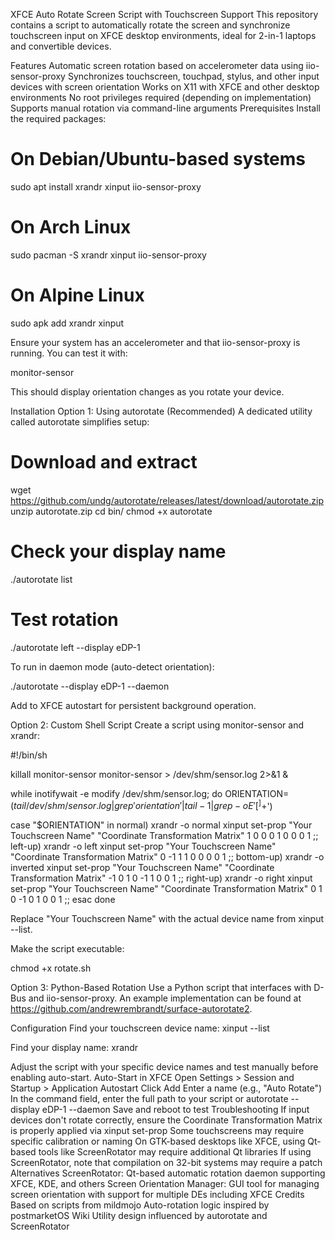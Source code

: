 XFCE Auto Rotate Screen Script with Touchscreen Support
This repository contains a script to automatically rotate the screen and synchronize touchscreen input on XFCE desktop environments, ideal for 2-in-1 laptops and convertible devices.

Features
Automatic screen rotation based on accelerometer data using iio-sensor-proxy
Synchronizes touchscreen, touchpad, stylus, and other input devices with screen orientation
Works on X11 with XFCE and other desktop environments 
No root privileges required (depending on implementation)
Supports manual rotation via command-line arguments
Prerequisites
Install the required packages:

# On Debian/Ubuntu-based systems
sudo apt install xrandr xinput iio-sensor-proxy

# On Arch Linux
sudo pacman -S xrandr xinput iio-sensor-proxy

# On Alpine Linux
sudo apk add xrandr xinput

Ensure your system has an accelerometer and that iio-sensor-proxy is running. You can test it with:

monitor-sensor

This should display orientation changes as you rotate your device.

Installation
Option 1: Using autorotate (Recommended)
A dedicated utility called autorotate simplifies setup:

# Download and extract
wget https://github.com/undg/autorotate/releases/latest/download/autorotate.zip
unzip autorotate.zip
cd bin/
chmod +x autorotate

# Check your display name
./autorotate list

# Test rotation
./autorotate left --display eDP-1

To run in daemon mode (auto-detect orientation):

./autorotate --display eDP-1 --daemon

Add to XFCE autostart for persistent background operation.

Option 2: Custom Shell Script
Create a script using monitor-sensor and xrandr:

#!/bin/sh

killall monitor-sensor
monitor-sensor > /dev/shm/sensor.log 2>&1 &

while inotifywait -e modify /dev/shm/sensor.log; do
  ORIENTATION=$(tail /dev/shm/sensor.log | grep 'orientation' | tail -1 | grep -oE '[^ ]+$')

  case "$ORIENTATION" in
    normal)
      xrandr -o normal
      xinput set-prop "Your Touchscreen Name" "Coordinate Transformation Matrix" 1 0 0 0 1 0 0 0 1
      ;;
    left-up)
      xrandr -o left
      xinput set-prop "Your Touchscreen Name" "Coordinate Transformation Matrix" 0 -1 1 1 0 0 0 0 1
      ;;
    bottom-up)
      xrandr -o inverted
      xinput set-prop "Your Touchscreen Name" "Coordinate Transformation Matrix" -1 0 1 0 -1 1 0 0 1
      ;;
    right-up)
      xrandr -o right
      xinput set-prop "Your Touchscreen Name" "Coordinate Transformation Matrix" 0 1 0 -1 0 1 0 0 1
      ;;
  esac
done

Replace "Your Touchscreen Name" with the actual device name from xinput --list.

Make the script executable:

chmod +x rotate.sh

Option 3: Python-Based Rotation
Use a Python script that interfaces with D-Bus and iio-sensor-proxy. An example implementation can be found at https://github.com/andrewrembrandt/surface-autorotate2.

Configuration
Find your touchscreen device name:
xinput --list

Find your display name:
xrandr

Adjust the script with your specific device names and test manually before enabling auto-start.
Auto-Start in XFCE
Open Settings > Session and Startup > Application Autostart
Click Add
Enter a name (e.g., "Auto Rotate")
In the command field, enter the full path to your script or autorotate --display eDP-1 --daemon
Save and reboot to test
Troubleshooting
If input devices don't rotate correctly, ensure the Coordinate Transformation Matrix is properly applied via xinput set-prop 
Some touchscreens may require specific calibration or naming
On GTK-based desktops like XFCE, using Qt-based tools like ScreenRotator may require additional Qt libraries 
If using ScreenRotator, note that compilation on 32-bit systems may require a patch 
Alternatives
ScreenRotator: Qt-based automatic rotation daemon supporting XFCE, KDE, and others 
Screen Orientation Manager: GUI tool for managing screen orientation with support for multiple DEs including XFCE 
Credits
Based on scripts from mildmojo 
Auto-rotation logic inspired by postmarketOS Wiki 
Utility design influenced by autorotate 
 and ScreenRotator 

